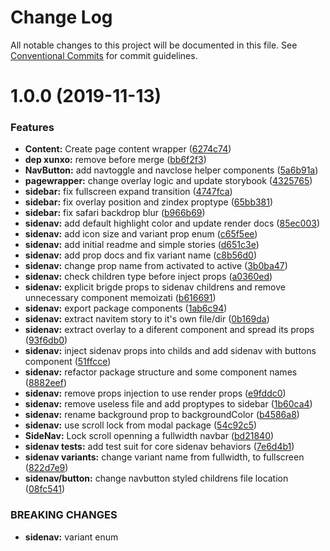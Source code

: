 # Change Log

All notable changes to this project will be documented in this file.
See [Conventional Commits](https://conventionalcommits.org) for commit guidelines.

# 1.0.0 (2019-11-13)


### Features

* **Content:** Create page content wrapper ([6274c74](https://github.com/CraveFood/farmblocks/commit/6274c747380ed96f4998fad1153214bac63d12c0))
* **dep xunxo:** remove before merge ([bb6f2f3](https://github.com/CraveFood/farmblocks/commit/bb6f2f3a89f9ff80b20bfa1c0d7eb9afb173a1a6))
* **NavButton:** add navtoggle and navclose helper components ([5a6b91a](https://github.com/CraveFood/farmblocks/commit/5a6b91a4cae0da035b9c4cf5622c3973dd5e0e61))
* **pagewrapper:** change overlay logic and update storybook ([4325765](https://github.com/CraveFood/farmblocks/commit/43257657de9898b459fe9e78f45709a2bb8b2e33))
* **sidebar:** fix fullscreen expand transition ([4747fca](https://github.com/CraveFood/farmblocks/commit/4747fca0c4b4457904757e382b30479c7972c7f9))
* **sidebar:** fix overlay position and zindex proptype ([65bb381](https://github.com/CraveFood/farmblocks/commit/65bb381f2b035d02c97d1360a2ddead4c6c22f95))
* **sidebar:** fix safari backdrop blur ([b966b69](https://github.com/CraveFood/farmblocks/commit/b966b69bd8273ba18e85c31feb803f75792dfcad))
* **sidenav:** add default highlight color and update render docs ([85ec003](https://github.com/CraveFood/farmblocks/commit/85ec003e3b085293e6facef238eff278e59695ae))
* **sidenav:** add icon size and variant prop enum ([c65f5ee](https://github.com/CraveFood/farmblocks/commit/c65f5ee7a21f709e51d301b09f0f886550d17493))
* **sidenav:** add initial readme and simple stories ([d651c3e](https://github.com/CraveFood/farmblocks/commit/d651c3e53c9e45ff24f2811b6bf29412c5983b09))
* **sidenav:** add prop docs and fix variant name ([c8b56d0](https://github.com/CraveFood/farmblocks/commit/c8b56d053324b46fd0ad9fc48101b4ed2aa68244))
* **sidenav:** change prop name from activated to active ([3b0ba47](https://github.com/CraveFood/farmblocks/commit/3b0ba47f4f3d6bef12de76f79512f0b71fbdb1c5))
* **sidenav:** check children type before inject props ([a0360ed](https://github.com/CraveFood/farmblocks/commit/a0360edfafd4af5640e446ea9716065957c991e5))
* **sidenav:** explicit brigde props to sidenav childrens and remove unnecessary component memoizati ([b616691](https://github.com/CraveFood/farmblocks/commit/b6166918a1ca4155d029e4d361251a1556390093))
* **sidenav:** export package components ([1ab6c94](https://github.com/CraveFood/farmblocks/commit/1ab6c9446fd65e17f0c8acd5396b8bd967e5ef2d))
* **sidenav:** extract navitem story to it's own file/dir ([0b169da](https://github.com/CraveFood/farmblocks/commit/0b169dae4b1c36c82161849e2ea92d5bbd9e86ad))
* **sidenav:** extract overlay to a diferent component and spread its props ([93f6db0](https://github.com/CraveFood/farmblocks/commit/93f6db06ba532519dc2a3e364928f5e52de8ff10))
* **sidenav:** inject sidenav props into childs and add sidenav with buttons component ([51ffcce](https://github.com/CraveFood/farmblocks/commit/51ffcce3a0386733e173beeeac3a423d730d7cb5))
* **sidenav:** refactor package structure and some component names ([8882eef](https://github.com/CraveFood/farmblocks/commit/8882eef6a6ee20de19401bfe804fff2eadd44bca))
* **sidenav:** remove props injection to use render props ([e9fddc0](https://github.com/CraveFood/farmblocks/commit/e9fddc0c0966cb4e6f15347ab28b4589b79aa5c8))
* **sidenav:** remove useless file and add proptypes to sidebar ([1b60ca4](https://github.com/CraveFood/farmblocks/commit/1b60ca459a96449c1c705256853680c176bde809))
* **sidenav:** rename background prop to backgroundColor ([b4586a8](https://github.com/CraveFood/farmblocks/commit/b4586a8385d61260d41f64c16f5375db3731297f))
* **sidenav:** use scroll lock from modal package ([54c92c5](https://github.com/CraveFood/farmblocks/commit/54c92c537934771888c1dc65a55b8a2239e2def3))
* **SideNav:** Lock scroll openning a fullwidth navbar ([bd21840](https://github.com/CraveFood/farmblocks/commit/bd218407a97333ff423c08a05cfd3527050c8ce3))
* **sidenav tests:** add test suit for core sidenav behaviors ([7e6d4b1](https://github.com/CraveFood/farmblocks/commit/7e6d4b18857bb5cb9ff80d467472872fa19ab0fb))
* **sidenav variants:** change variant name from fullwidth, to fullscreen ([822d7e9](https://github.com/CraveFood/farmblocks/commit/822d7e9304daacd9047d2232d46deba7294be827))
* **sidenav/button:** change navbutton styled childrens file location ([08fc541](https://github.com/CraveFood/farmblocks/commit/08fc5417240d59d2697d2d1a17d410e809d7c8c4))


### BREAKING CHANGES

* **sidenav:** variant enum
